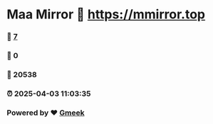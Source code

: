 # Maa Mirror :link: https://mmirror.top 
### :page_facing_up: [7](https://mmirror.top/tag.html) 
### :speech_balloon: 0 
### :hibiscus: 20538 
### :alarm_clock: 2025-04-03 11:03:35 
### Powered by :heart: [Gmeek](https://github.com/Meekdai/Gmeek)
